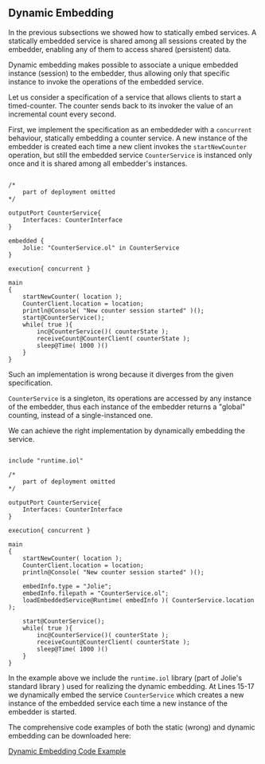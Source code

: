 ## Dynamic Embedding

In the previous subsections we showed how to statically embed services. A statically embedded service is shared among all sessions created by the embedder, enabling any of them to access shared (persistent) data.

Dynamic embedding makes possible to associate a unique embedded instance (session) to the embedder, thus allowing only that specific instance to invoke the operations of the embedded service.

Let us consider a specification of a service that allows clients to start a timed-counter. The counter sends back to its invoker the value of an incremental count every second.

First, we implement the specification as an embeddeder with a `concurrent` behaviour, statically embedding a counter service. A new instance of the embedder is created each time a new client invokes the `startNewCounter` operation, but still the embedded service `CounterService` is instanced only once and it is shared among all embedder's instances.

<pre><code class="language-jolie code">
/*
	part of deployment omitted
*/

outputPort CounterService{
	Interfaces: CounterInterface
}

embedded {
	Jolie: "CounterService.ol" in CounterService
}

execution{ concurrent }

main
{
	startNewCounter( location );
	CounterClient.location = location;
	println@Console( "New counter session started" )();
	start@CounterService();
	while( true ){
		inc@CounterService()( counterState );
		receiveCount@CounterClient( counterState );
		sleep@Time( 1000 )()
	}
}
</code></pre>

Such an implementation is wrong because it diverges from the given specification.

`CounterService` is a singleton, its operations are accessed by any instance of the embedder, thus each instance of the embedder returns a "global" counting, instead of a single-instanced one.

We can achieve the right implementation by dynamically embedding the service.

<pre><code class="language-jolie code">
include "runtime.iol"

/*
	part of deployment omitted
*/

outputPort CounterService{
	Interfaces: CounterInterface
}

execution{ concurrent }

main
{
	startNewCounter( location );
	CounterClient.location = location;
	println@Console( "New counter session started" )();

	embedInfo.type = "Jolie";
	embedInfo.filepath = "CounterService.ol";
	loadEmbeddedService@Runtime( embedInfo )( CounterService.location );

	start@CounterService();
	while( true ){
		inc@CounterService()( counterState );
		receiveCount@CounterClient( counterState );
		sleep@Time( 1000 )()
	}
}
</code></pre>

In the example above we include the `runtime.iol` library (part of Jolie's standard library ) used for realizing the dynamic embedding. At Lines 15-17 we dynamically embed the service `CounterService` which creates a new instance of the embedded service each time a new instance of the embedder is started.

The comprehensive code examples of both the static (wrong) and dynamic embedding can be downloaded here:

<div class="download"><a href="documentation/architectural_composition/code/dynamic_embedding_code.zip">Dynamic Embedding Code Example</a></div>